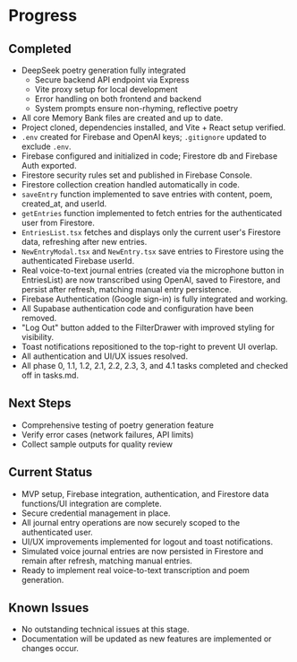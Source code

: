 # Progress

## Completed

- DeepSeek poetry generation fully integrated
  - Secure backend API endpoint via Express
  - Vite proxy setup for local development
  - Error handling on both frontend and backend
  - System prompts ensure non-rhyming, reflective poetry
- All core Memory Bank files are created and up to date.
- Project cloned, dependencies installed, and Vite + React setup verified.
- `.env` created for Firebase and OpenAI keys; `.gitignore` updated to exclude `.env`.
- Firebase configured and initialized in code; Firestore db and Firebase Auth exported.
- Firestore security rules set and published in Firebase Console.
- Firestore collection creation handled automatically in code.
- `saveEntry` function implemented to save entries with content, poem, created_at, and userId.
- `getEntries` function implemented to fetch entries for the authenticated user from Firestore.
- `EntriesList.tsx` fetches and displays only the current user's Firestore data, refreshing after new entries.
- `NewEntryModal.tsx` and `NewEntry.tsx` save entries to Firestore using the authenticated Firebase userId.
- Real voice-to-text journal entries (created via the microphone button in EntriesList) are now transcribed using OpenAI, saved to Firestore, and persist after refresh, matching manual entry persistence.
- Firebase Authentication (Google sign-in) is fully integrated and working.
- All Supabase authentication code and configuration have been removed.
- "Log Out" button added to the FilterDrawer with improved styling for visibility.
- Toast notifications repositioned to the top-right to prevent UI overlap.
- All authentication and UI/UX issues resolved.
- All phase 0, 1.1, 1.2, 2.1, 2.2, 2.3, 3, and 4.1 tasks completed and checked off in tasks.md.

## Next Steps

- Comprehensive testing of poetry generation feature
- Verify error cases (network failures, API limits)
- Collect sample outputs for quality review

## Current Status

- MVP setup, Firebase integration, authentication, and Firestore data functions/UI integration are complete.
- Secure credential management in place.
- All journal entry operations are now securely scoped to the authenticated user.
- UI/UX improvements implemented for logout and toast notifications.
- Simulated voice journal entries are now persisted in Firestore and remain after refresh, matching manual entries.
- Ready to implement real voice-to-text transcription and poem generation.

## Known Issues

- No outstanding technical issues at this stage.
- Documentation will be updated as new features are implemented or changes occur.
